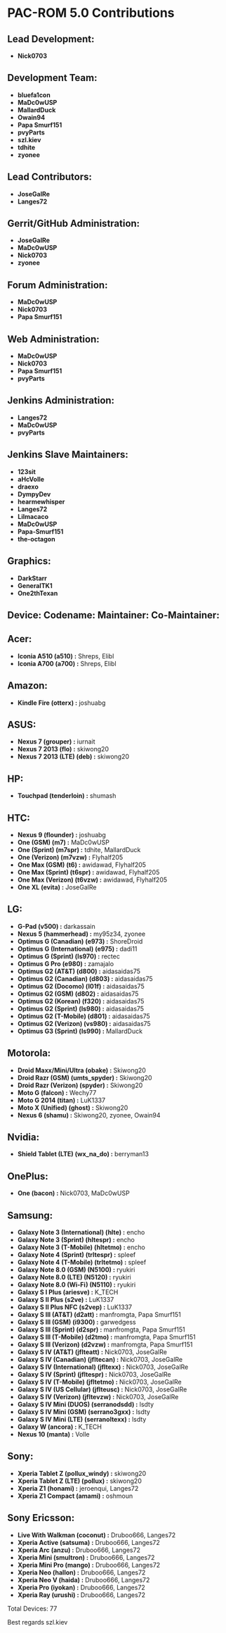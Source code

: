 PAC-ROM 5.0 Contributions
=========================

Lead Development:
-----------------
* __Nick0703__


Development Team:
-----------------
* __bluefa1con__
* __MaDc0wUSP__
* __MallardDuck__
* __Owain94__
* __Papa Smurf151__
* __pvyParts__
* __szl.kiev__
* __tdhite__
* __zyonee__


Lead Contributors:
------------------
* __JoseGalRe__
* __Langes72__


Gerrit/GitHub Administration:
-----------------------------
* __JoseGalRe__
* __MaDc0wUSP__
* __Nick0703__
* __zyonee__


Forum Administration:
---------------------
* __MaDc0wUSP__
* __Nick0703__
* __Papa Smurf151__


Web Administration:
-------------------
* __MaDc0wUSP__
* __Nick0703__
* __Papa Smurf151__
* __pvyParts__


Jenkins Administration:
-----------------------
* __Langes72__
* __MaDc0wUSP__
* __pvyParts__


Jenkins Slave Maintainers:
--------------------------
* __123sit__
* __aHcVolle__
* __draexo__
* __DympyDev__
* __hearmewhisper__
* __Langes72__
* __Lilmacaco__
* __MaDc0wUSP__
* __Papa-Smurf151__
* __the-octagon__


Graphics:
---------
* __DarkStarr__
* __GeneralTK1__
* __One2thTexan__


Device:        Codename:        Maintainer:        Co-Maintainer:
---------------------------------------------------------------------

Acer:
---------------------------------------------------------------------
* __Iconia A510 (a510) :__ Shreps, Elibl
* __Iconia A700 (a700) :__ Shreps, Elibl


Amazon:
---------------------------------------------------------------------
* __Kindle Fire (otterx) :__ joshuabg


ASUS:
---------------------------------------------------------------------
* __Nexus 7 (grouper) :__ iurnait
* __Nexus 7 2013 (flo) :__ skiwong20
* __Nexus 7 2013 (LTE) (deb) :__ skiwong20


HP:
---------------------------------------------------------------------
* __Touchpad (tenderloin) :__ shumash


HTC:
---------------------------------------------------------------------
* __Nexus 9 (flounder) :__ joshuabg
* __One (GSM) (m7) :__ MaDc0wUSP
* __One (Sprint) (m7spr) :__ tdhite, MallardDuck
* __One (Verizon) (m7vzw) :__ Flyhalf205
* __One Max (GSM) (t6) :__ awidawad, Flyhalf205
* __One Max (Sprint) (t6spr) :__ awidawad, Flyhalf205
* __One Max (Verizon) (t6vzw) :__ awidawad, Flyhalf205
* __One XL (evita) :__ JoseGalRe


LG:
---------------------------------------------------------------------
* __G-Pad (v500) :__ darkassain
* __Nexus 5 (hammerhead) :__ my95z34, zyonee
* __Optimus G (Canadian) (e973) :__ ShoreDroid
* __Optimus G (International) (e975) :__ dadi11
* __Optimus G (Sprint) (ls970) :__ rectec
* __Optimus G Pro (e980) :__ zamajalo
* __Optimus G2 (AT&T) (d800) :__ aidasaidas75
* __Optimus G2 (Canadian) (d803) :__ aidasaidas75
* __Optimus G2 (Docomo) (l01f) :__ aidasaidas75
* __Optimus G2 (GSM) (d802) :__ aidasaidas75
* __Optimus G2 (Korean) (f320) :__ aidasaidas75
* __Optimus G2 (Sprint) (ls980) :__ aidasaidas75
* __Optimus G2 (T-Mobile) (d801) :__ aidasaidas75
* __Optimus G2 (Verizon) (vs980) :__ aidasaidas75
* __Optimus G3 (Sprint) (ls990) :__ MallardDuck


Motorola:
---------------------------------------------------------------------
* __Droid Maxx/Mini/Ultra (obake) :__ Skiwong20
* __Droid Razr (GSM) (umts_spyder) :__ Skiwong20
* __Droid Razr (Verizon) (spyder) :__ Skiwong20
* __Moto G (falcon) :__ Wechy77
* __Moto G 2014 (titan) :__ LuK1337
* __Moto X (Unified) (ghost) :__ Skiwong20
* __Nexus 6 (shamu) :__ Skiwong20, zyonee, Owain94


Nvidia:
---------------------------------------------------------------------
* __Shield Tablet (LTE) (wx_na_do) :__ berryman13


OnePlus:
---------------------------------------------------------------------
* __One (bacon) :__ Nick0703, MaDc0wUSP


Samsung:
---------------------------------------------------------------------
* __Galaxy Note 3 (International) (hlte) :__ encho
* __Galaxy Note 3 (Sprint) (hltespr) :__ encho
* __Galaxy Note 3 (T-Mobile) (hltetmo) :__ encho
* __Galaxy Note 4 (Sprint) (trltespr) :__ spleef
* __Galaxy Note 4 (T-Mobile) (trltetmo) :__ spleef
* __Galaxy Note 8.0 (GSM) (N5100) :__ ryukiri
* __Galaxy Note 8.0 (LTE) (N5120) :__ ryukiri
* __Galaxy Note 8.0 (Wi-Fi) (N5110) :__ ryukiri
* __Galaxy S I Plus (ariesve) :__ K_TECH
* __Galaxy S II Plus (s2ve) :__ LuK1337
* __Galaxy S II Plus NFC (s2vep) :__ LuK1337
* __Galaxy S III (AT&T) (d2att) :__ manfromgta, Papa Smurf151
* __Galaxy S III (GSM) (i9300) :__ garwedgess
* __Galaxy S III (Sprint) (d2spr) :__ manfromgta, Papa Smurf151
* __Galaxy S III (T-Mobile) (d2tmo) :__ manfromgta, Papa Smurf151
* __Galaxy S III (Verizon) (d2vzw) :__ manfromgta, Papa Smurf151
* __Galaxy S IV (AT&T) (jflteatt) :__ Nick0703, JoseGalRe
* __Galaxy S IV (Canadian) (jfltecan) :__ Nick0703, JoseGalRe
* __Galaxy S IV (International) (jfltexx) :__ Nick0703, JoseGalRe
* __Galaxy S IV (Sprint) (jfltespr) :__ Nick0703, JoseGalRe
* __Galaxy S IV (T-Mobile) (jfltetmo) :__ Nick0703, JoseGalRe
* __Galaxy S IV (US Cellular) (jflteusc) :__ Nick0703, JoseGalRe
* __Galaxy S IV (Verizon) (jfltevzw) :__ Nick0703, JoseGalRe
* __Galaxy S IV Mini (DUOS) (serranodsdd) :__ lsdty
* __Galaxy S IV Mini (GSM) (serrano3gxx) :__ lsdty
* __Galaxy S IV Mini (LTE) (serranoltexx) :__ lsdty
* __Galaxy W (ancora) :__ K_TECH
* __Nexus 10 (manta) :__ Volle


Sony:
---------------------------------------------------------------------
* __Xperia Tablet Z (pollux_windy) :__ skiwong20
* __Xperia Tablet Z (LTE) (pollux) :__ skiwong20
* __Xperia Z1 (honami) :__ jeroenqui, Langes72
* __Xperia Z1 Compact (amami) :__ oshmoun


Sony Ericsson:
---------------------------------------------------------------------
* __Live With Walkman (coconut) :__ Druboo666, Langes72
* __Xperia Active (satsuma) :__ Druboo666, Langes72
* __Xperia Arc (anzu) :__ Druboo666, Langes72
* __Xperia Mini (smultron) :__ Druboo666, Langes72
* __Xperia Mini Pro (mango) :__ Druboo666, Langes72
* __Xperia Neo (hallon) :__ Druboo666, Langes72
* __Xperia Neo V (haida) :__ Druboo666, Langes72
* __Xperia Pro (iyokan) :__ Druboo666, Langes72
* __Xperia Ray (urushi) :__ Druboo666, Langes72


Total Devices: 77

Best regards
    szl.kiev

